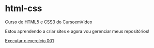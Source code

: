 # html-css
 Curso de HTML5 e CSS3 do CursoemVideo

Estou aprendendo a criar sites e agora vou gerenciar meus repositórios!

<a href="https://devfreitass.github.io/html-css/exercicios/ex001/index.html">Executar o exercício 001</a>